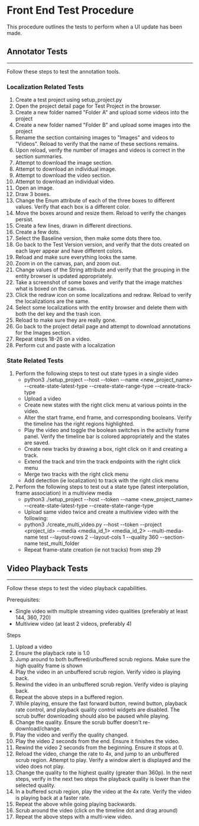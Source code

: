 # Front End Test Procedure
This procedure outlines the tests to perform when a UI update has been made.

## Annotator Tests
------------------
Follow these steps to test the annotation tools.

### Localization Related Tests
1) Create a test project using setup_project.py
2) Open the project detail page for Test Project in the browser.
3) Create a new folder named "Folder A" and upload some videos into the project
4) Create a new folder named "Folder B" and upload some images into the project
5) Rename the section containing images to "Images" and videos to "Videos". Reload to verify that the name of these sections remains.
6) Upon reload, verify the number of images and videos is correct in the section summaries.
7) Attempt to download the image section.
8) Attempt to download an individual image.
9) Attempt to download the video section.
10) Attempt to download an individual video.
11) Open an image.
12) Draw 3 boxes.
13) Change the Enum attribute of each of the three boxes to different values. Verify that each box is a different color.
14) Move the boxes around and resize them. Reload to verify the changes persist.
15) Create a few lines, drawn in different directions.
16) Create a few dots.
17) Select the Baseline version, then make some dots there too.
18) Go back to the Test Version version, and verify that the dots created on each layer appear and have different colors.
19) Reload and make sure everything looks the same.
20) Zoom in on the canvas, pan, and zoom out.
21) Change values of the String attribute and verify that the grouping in the entity browser is updated appropriately.
22) Take a screenshot of some boxes and verify that the image matches what is boxed on the canvas.
23) Click the redraw icon on some localizations and redraw. Reload to verify the localizations are the same.
24) Select some localizations with the entity browser and delete them with both the del key and the trash icon.
25) Reload to make sure they are really gone.
26) Go back to the project detail page and attempt to download annotations for the Images section.
27) Repeat steps 18-26 on a video.
28) Perform cut and paste with a localization

### State Related Tests
1) Perform the following steps to test out state types in a single video
    - python3 ./setup_project --host <host> --token <token> --name <new_project_name> --create-state-latest-type --create-state-range-type --create-track-type
    - Upload a video
    - Create new states with the right click menu at various points in the video.
    - Alter the start frame, end frame, and corresponding booleans. Verify the timeline has the right regions highlighted.
    - Play the video and toggle the boolean switches in the activity frame panel. Verify the timeline bar is colored appropriately and the states are saved.
    - Create new tracks by drawing a box, right click on it and creating a track.
    - Extend the track and trim the track endpoints with the right click menu
    - Merge two tracks with the right click menu
    - Add detection (ie localization) to track with the right click menu
2) Perform the following steps to test out a state type (latest interpolation, frame association) in a multiview media
    - python3 ./setup_project --host <host> --token <token> --name <new_project_name> --create-state-latest-type --create-state-range-type
    - Upload same video twice and create a multiview video with the following:
    - python3 ./create_multi_video.py --host <host> --token <token> --project <project_id> --media <media_id_1> <media_id_2> --multi-media-name test --layout-rows 2 --layout-cols 1 --quality 360 --section-name test_multi_folder
    - Repeat frame-state creation (ie not tracks) from step 29

## Video Playback Tests
-----------------------
Follow these steps to test the video playback capabilities.

Prerequisites:
- Single video with multiple streaming video qualities (preferably at least 144, 360, 720)
- Multiview video (at least 2 videos, preferably 4)

Steps
1) Upload a video
2) Ensure the playback rate is 1.0
3) Jump around to both buffered/unbuffered scrub regions. Make sure the high quality frame is shown
4) Play the video in an unbuffered scrub region. Verify video is playing back.
5) Rewind the video in an unbuffered scrub region. Verify video is playing back.
6) Repeat the above steps in a buffered region. 
7) While playing, ensure the fast forward button, rewind button, playback rate control, and playback quality control widgets are disabled. The scrub buffer downloading should also be paused while playing.
8) Change the quality. Ensure the scrub buffer doesn't re-download/change.
9) Play the video and verifiy the quality changed.
10) Play the video 2 seconds from the end. Ensure it finishes the video.
11) Rewind the video 2 seconds from the beginning. Ensure it stops at 0.
12) Reload the video, change the rate to 4x, and jump to an unbuffered scrub region. Attempt to play. Verify a window alert is displayed and the video does not play.
13) Change the quality to the highest quality (greater than 360p). In the next steps, verify in the next two steps the playback quality is lower than the selected quality.
14) In a buffered scrub region, play the video at the 4x rate. Verify the video is playing back at a faster rate.
15) Repeat the above while going playing backwards.
16) Scrub around the video (click on the timeline dot and drag around)
17) Repeat the above steps with a multi-view video.